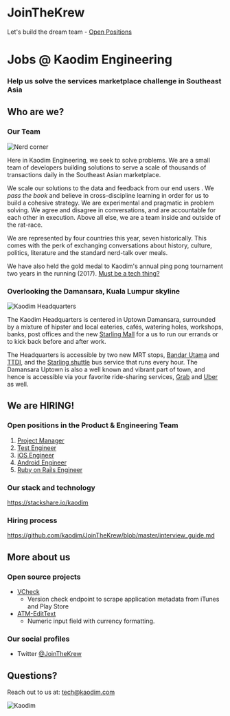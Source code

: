# JoinTheKrew
Let's build the dream team - [Open Positions](#open-positions-in-the-product--engineering-team)


# Jobs @ Kaodim Engineering

### Help us solve the services marketplace challenge in Southeast Asia


## Who are we?


### Our Team

![Nerd corner](https://lh3.googleusercontent.com/xzreoy9KOmeVF7AF8GukdQ3k6Q0nGYQBKkN6_R36KstxSmkWushsTfeGKxd0oX1T1kv-ynHO5quI7YINSVwNUWMua32fIU_aGC985olZi9bPRShOyaq15S8KLf120x-14h9ER3Gbjg=w1280-h960-no)

Here in Kaodim Engineering, we seek to solve problems. We are a small team of developers building solutions to serve a scale of thousands of transactions daily in the Southeast Asian marketplace. 

We scale our solutions to the data and feedback from our end users . We *pass the book* and believe in cross-discipline learning in order for us to build a cohesive strategy. We are experimental and pragmatic in problem solving. We agree and disagree in conversations, and are accountable for each other in execution. Above all else, we are a team inside and outside of the rat-race.

We are represented by four countries this year, seven historically. This comes with the perk of exchanging conversations about history, culture, politics, literature and the standard nerd-talk over meals. 

We have also held the gold medal to Kaodim's annual ping pong tournament two years in the running (2017). [Must be a tech thing?](http://jamesyu.org/2009/01/11/why-table-tennis-is-a-great-hacker-sport/)


### Overlooking the Damansara, Kuala Lumpur skyline

![Kaodim Headquarters](https://lh3.googleusercontent.com/BRjwGrcSH0Q4tl4_bMYkQUd11A8XWh23TC-FViqwcQc5l-PnKZuoXzsIUoi-LJhqRktkZf2Td4LPKqtz2ye2UPyPKXu2lYnWVffM2nSP25xOhMWSGZVmDniDccb2HTIXttEnefqEqnr7GaGAueV3pRe0J7KJFIlNjg5QLJPed4Dh_vOcFz9LlT0ddSoqhluFaHJbO-HFm36-pHhXF9QD3sjQM3Spbwa4rQj67W2mTLeoVLovqwAcI6ejKPaFAeNrJuo2jpRTTyyWsvPBB0aAao25z2vfoyBgm-4BsNH4wLyqoTxk0g982vSQ-hE-LxQ6WYWVqDSqzo4rtpBEE3McR_fsIv_lPyzXs4-I3gk1JeG9JgJS8MzFYGOeRQr_gI1fQAs9wbeFlqC4myKFWCkRYFVLSvwpFnWGjMikP1VFeduF3MDKh11_CsuzrQCrzrwPkqAO9R2ZJUHLN2X429AA0dq-gunau2qDq0u0E-ft1M_P5iLaO9i0rH7XXmQYs84UtZtOiK4PEbehfid1hZEmYfbTLnL1HNe_D3PMFpratZpgOcSFMJQbwnwxWTgwCNNKHzvVjHvsGWErs85cpUO6GlAosxC5QkDifNNnl-OlKIVhTnTyyXqMJ-4x7j3X68Bxk3e3VMDTVoyYg1vqsSZ7EOl6zv2aEbXyDh0dnnbV3Y9lpQ=w1613-h960-no)

The Kaodim Headquarters is centered in Uptown Damansara, surrounded by a mixture of hipster and local eateries, cafés, watering holes, workshops, banks, post offices and the new [Starling Mall](https://www.thestarling.com.my/) for a us to run our errands or to kick back before and after work.

The Headquarters is accessible by two new MRT stops, [Bandar Utama](http://www.mrt.com.my/stations/Bandar_Utama_Station.htm) and [TTDI](http://www.mrt.com.my/stations/Taman_Tun_Dr_Ismail_Station.htm), and the [Starling shuttle](http://www.duptown.com/getting-to/public-transport) bus service that runs every hour. The Damansara Uptown is also a well known and vibrant part of town, and hence is accessible via your favorite ride-sharing services, [Grab](https://www.grab.com/my/) and [Uber](https://www.uber.com/en-MY/cities/kuala-lumpur/) as well.


<!--
---
## Why to join a startup?
-->

## We are HIRING! 
### Open positions in the Product & Engineering Team 

1. [Project Manager](http://careers.kaodim.com/posts/project-manager)
1. [Test Engineer](http://careers.kaodim.com/posts/quality-assurance-engineer)
1. [iOS Engineer](http://careers.kaodim.com/posts/ios-mobile-application-engineer)
1. [Android Engineer](http://careers.kaodim.com/posts/android-engineer-regional)
1. [Ruby on Rails Engineer](http://careers.kaodim.com/posts/back-end-developer)

<!--
### Our core values
--->

<!--
### Why should you join us? 
### We are agile 
-->

### Our stack and technology
https://stackshare.io/kaodim


### Hiring process
https://github.com/kaodim/JoinTheKrew/blob/master/interview_guide.md

<!--
### Compensation and perks 
-->

## More about us
### Open source projects

* [VCheck](https://github.com/kaodim/store-scrape)
    * Version check endpoint to scrape application metadata from iTunes and Play Store
* [ATM-EditText](https://github.com/kaodim/ATM-EditText)
    * Numeric input field with currency formatting.
    
### Our social profiles
* Twitter [@JoinTheKrew](https://twitter.com/JoinTheKrew)

## Questions?
Reach out to us at: [tech@kaodim.com](mailto:tech@kaodim.com)

![Kaodim](https://d2h27eox9il2f2.cloudfront.net/kaodim-logo-small-red%402x.png)
